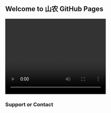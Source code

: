 ## Welcome to 山农 GitHub Pages

<!DOCTYPE html>
<html>
<head> 
<meta charset="utf-8"> 
<title>菜鸟教程(runoob.com)</title> 
</head>
<body>

<video width="320" height="240" controls autoplay>
  <source src="//f.video.weibocdn.com/003ci9r3gx07BmhM8qnZ01041200HxNs0E010.mp4" type="video/mp4">
  <source src="movie.ogg" type="video/ogg">
  <source src="movie.webm" type="video/webm">
  <object data="movie.mp4" width="320" height="240">
    <embed width="320" height="240" src="movie.swf">
  </object>
</video>

</body>
</html>




### Support or Contact



